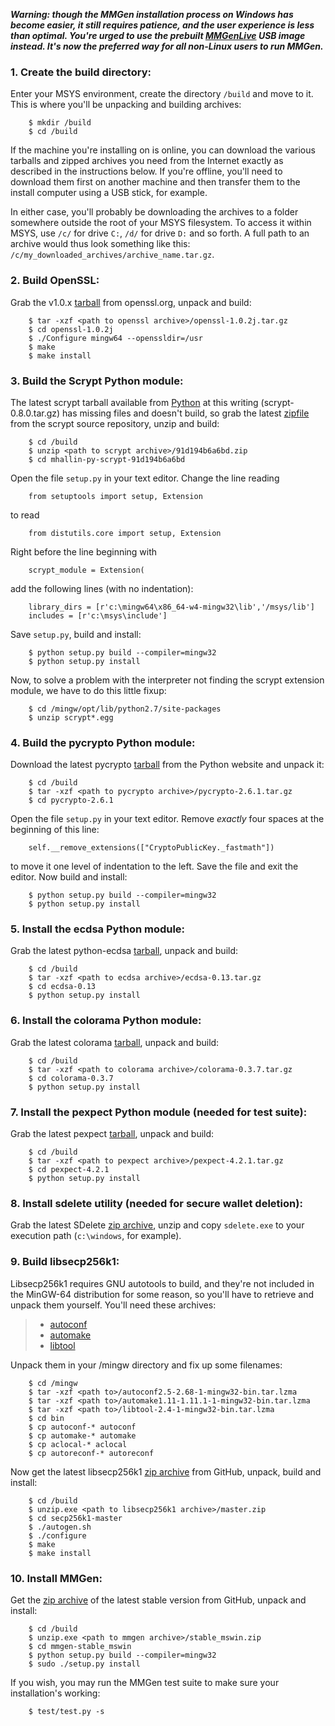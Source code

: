 ***Warning: though the MMGen installation process on Windows has become easier,
it still requires patience, and the user experience is less than optimal.
You're urged to use the prebuilt [MMGenLive][20] USB image instead.  It's now
the preferred way for all non-Linux users to run MMGen.***

### 1. Create the build directory:

Enter your MSYS environment, create the directory `/build` and move to it.
This is where you'll be unpacking and building archives:

		$ mkdir /build
		$ cd /build

If the machine you're installing on is online, you can download the various
tarballs and zipped archives you need from the Internet exactly as described in
the instructions below.  If you're offline, you'll need to download them first
on another machine and then transfer them to the install computer using a USB
stick, for example.

In either case, you'll probably be downloading the archives to a folder
somewhere outside the root of your MSYS filesystem.  To access it within MSYS,
use `/c/` for drive `C:`, `/d/` for drive `D:` and so forth.  A full path to an
archive would thus look something like this:
`/c/my_downloaded_archives/archive_name.tar.gz`.

### 2. Build OpenSSL:

Grab the v1.0.x [tarball][06] from openssl.org, unpack and build:

		$ tar -xzf <path to openssl archive>/openssl-1.0.2j.tar.gz
		$ cd openssl-1.0.2j
		$ ./Configure mingw64 --openssldir=/usr
		$ make
		$ make install

### 3. Build the Scrypt Python module:

The latest scrypt tarball available from [Python][07] at this writing
(scrypt-0.8.0.tar.gz) has missing files and doesn't build, so grab the latest
[zipfile][07z] from the scrypt source repository, unzip and build:

		$ cd /build
		$ unzip <path to scrypt archive>/91d194b6a6bd.zip
		$ cd mhallin-py-scrypt-91d194b6a6bd

Open the file `setup.py` in your text editor. Change the line reading

		from setuptools import setup, Extension

to read

		from distutils.core import setup, Extension

Right before the line beginning with

		scrypt_module = Extension(

add the following lines (with no indentation):

		library_dirs = [r'c:\mingw64\x86_64-w4-mingw32\lib','/msys/lib']
		includes = [r'c:\msys\include']

Save `setup.py`, build and install:

		$ python setup.py build --compiler=mingw32
		$ python setup.py install

Now, to solve a problem with the interpreter not finding the scrypt extension
module, we have to do this little fixup:

		$ cd /mingw/opt/lib/python2.7/site-packages
		$ unzip scrypt*.egg

### 4. Build the pycrypto Python module:

Download the latest pycrypto [tarball][02] from the Python website and unpack it:

		$ cd /build
		$ tar -xzf <path to pycrypto archive>/pycrypto-2.6.1.tar.gz
		$ cd pycrypto-2.6.1

Open the file `setup.py` in your text editor. Remove *exactly* four spaces at
the beginning of this line:

		self.__remove_extensions(["CryptoPublicKey._fastmath"])

to move it one level of indentation to the left.  Save the file and exit the
editor.  Now build and install:

		$ python setup.py build --compiler=mingw32
		$ python setup.py install

### 5. Install the ecdsa Python module:

Grab the latest python-ecdsa [tarball][03], unpack and build:

		$ cd /build
		$ tar -xzf <path to ecdsa archive>/ecdsa-0.13.tar.gz
		$ cd ecdsa-0.13
		$ python setup.py install

### 6. Install the colorama Python module:

Grab the latest colorama [tarball][14], unpack and build:

		$ cd /build
		$ tar -xzf <path to colorama archive>/colorama-0.3.7.tar.gz
		$ cd colorama-0.3.7
		$ python setup.py install

### 7. Install the pexpect Python module (needed for test suite):

Grab the latest pexpect [tarball][15], unpack and build:

		$ cd /build
		$ tar -xzf <path to pexpect archive>/pexpect-4.2.1.tar.gz
		$ cd pexpect-4.2.1
		$ python setup.py install

### 8. Install sdelete utility (needed for secure wallet deletion):

Grab the latest SDelete [zip archive][16], unzip and copy `sdelete.exe` to
your execution path (`c:\windows`, for example).

### 9. Build libsecp256k1:

Libsecp256k1 requires GNU autotools to build, and they're not included in the
MinGW-64 distribution for some reason, so you'll have to retrieve and unpack
them yourself. You'll need these archives:

> * [autoconf][31]
> * [automake][32]
> * [libtool][33]

Unpack them in your /mingw directory and fix up some filenames:

		$ cd /mingw
		$ tar -xzf <path to>/autoconf2.5-2.68-1-mingw32-bin.tar.lzma
		$ tar -xzf <path to>/automake1.11-1.11.1-1-mingw32-bin.tar.lzma
		$ tar -xzf <path to>/libtool-2.4-1-mingw32-bin.tar.lzma
		$ cd bin
		$ cp autoconf-* autoconf
		$ cp automake-* automake
		$ cp aclocal-* aclocal
		$ cp autoreconf-* autoreconf

Now get the latest libsecp256k1 [zip archive][11] from GitHub, unpack, build and
install:

		$ cd /build
		$ unzip.exe <path to libsecp256k1 archive>/master.zip
		$ cd secp256k1-master
		$ ./autogen.sh
		$ ./configure
		$ make
		$ make install

### 10. Install MMGen:

Get the [zip archive][10] of the latest stable version from GitHub, unpack and install:

		$ cd /build
		$ unzip.exe <path to mmgen archive>/stable_mswin.zip
		$ cd mmgen-stable_mswin
		$ python setup.py build --compiler=mingw32
		$ sudo ./setup.py install

If you wish, you may run the MMGen test suite to make sure your installation's
working:

		$ test/test.py -s

[02]: https://pypi.python.org/packages/60/db/645aa9af249f059cc3a368b118de33889219e0362141e75d4eaf6f80f163/pycrypto-2.6.1.tar.gz#md5=55a61a054aa66812daf5161a0d5d7eda
[03]: https://pypi.python.org/packages/f9/e5/99ebb176e47f150ac115ffeda5fedb6a3dbb3c00c74a59fd84ddf12f5857/ecdsa-0.13.tar.gz#md5=1f60eda9cb5c46722856db41a3ae6670
[06]: https://www.openssl.org/source/openssl-1.0.2j.tar.gz
[07]: https://pypi.python.org/pypi/scrypt/
[07z]: https://bitbucket.org/mhallin/py-scrypt/get/91d194b6a6bd.zip
[10]: https://github.com/mmgen/mmgen/archive/stable_mswin.zip
[14]: https://pypi.python.org/packages/f0/d0/21c6449df0ca9da74859edc40208b3a57df9aca7323118c913e58d442030/colorama-0.3.7.tar.gz#md5=349d2b02618d3d39e5c6aede36fe3c1a
[15]: https://pypi.python.org/packages/e8/13/d0b0599099d6cd23663043a2a0bb7c61e58c6ba359b2656e6fb000ef5b98/pexpect-4.2.1.tar.gz#md5=3694410001a99dff83f0b500a1ca1c95
[16]: https://download.sysinternals.com/files/SDelete.zip
[20]: https://github.com/mmgen/MMGenLive
[11]: https://github.com/bitcoin-core/secp256k1/archive/master.zip
[31]: https://sourceforge.net/projects/mingw/files/MinGW/Extension/autoconf/autoconf2.5/autoconf2.5-2.68-1/autoconf2.5-2.68-1-mingw32-bin.tar.lzma
[32]: https://sourceforge.net/projects/mingw/files/MinGW/Extension/automake/automake1.11/automake1.11-1.11.1-1/automake1.11-1.11.1-1-mingw32-bin.tar.lzma
[33]: https://sourceforge.net/projects/mingw/files/MinGW/Extension/libtool/libtool-2.4-1/libtool-2.4-1-mingw32-bin.tar.lzma
